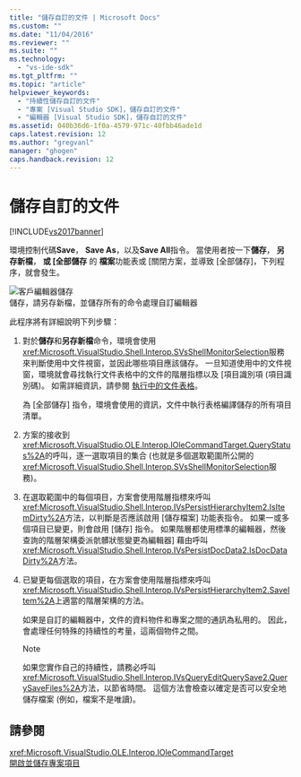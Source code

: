 ```yaml
---
title: "儲存自訂的文件 | Microsoft Docs"
ms.custom: ""
ms.date: "11/04/2016"
ms.reviewer: ""
ms.suite: ""
ms.technology: 
  - "vs-ide-sdk"
ms.tgt_pltfrm: ""
ms.topic: "article"
helpviewer_keywords: 
  - "持續性儲存自訂的文件"
  - "專案 [Visual Studio SDK]，儲存自訂的文件"
  - "編輯器 [Visual Studio SDK]，儲存自訂的文件"
ms.assetid: 040b36d6-1f0a-4579-971c-40fbb46ade1d
caps.latest.revision: 12
ms.author: "gregvanl"
manager: "ghogen"
caps.handback.revision: 12
---
```

# 儲存自訂的文件
[!INCLUDE[vs2017banner](../../code-quality/includes/vs2017banner.md)]

環境控制代碼**Save**， **Save As**，以及**Save All**指令。  當使用者按一下**儲存**， **另存新檔**， **或 \[全部儲存** 的 **檔案**功能表或 \[關閉方案，並導致 \[全部儲存\]，下列程序，就會發生。  
  
 ![客戶編輯器儲存](../../extensibility/internals/media/private.gif "Private")  
儲存，請另存新檔，並儲存所有的命令處理自訂編輯器  
  
 此程序將有詳細說明下列步驟：  
  
1.  對於**儲存**和**另存新檔**命令，環境會使用<xref:Microsoft.VisualStudio.Shell.Interop.SVsShellMonitorSelection>服務來判斷使用中文件視窗，並因此哪些項目應該儲存。  一旦知道使用中的文件視窗，環境就會尋找執行文件表格中的文件的階層指標以及 \[項目識別項 \(項目識別碼\)。  如需詳細資訊，請參閱 [執行中的文件表格](../../extensibility/internals/running-document-table.md)。  
  
     為 \[全部儲存\] 指令，環境會使用的資訊，文件中執行表格編譯儲存的所有項目清單。  
  
2.  方案的接收到<xref:Microsoft.VisualStudio.OLE.Interop.IOleCommandTarget.QueryStatus%2A>的呼叫，逐一選取項目的集合 \(也就是多個選取範圍所公開的<xref:Microsoft.VisualStudio.Shell.Interop.SVsShellMonitorSelection>服務\)。  
  
3.  在選取範圍中的每個項目，方案會使用階層指標來呼叫<xref:Microsoft.VisualStudio.Shell.Interop.IVsPersistHierarchyItem2.IsItemDirty%2A>方法，以判斷是否應該啟用 \[儲存檔案\] 功能表指令。  如果一或多個項目已變更，則會啟用 \[儲存\] 指令。  如果階層都使用標準的編輯器，然後查詢的階層架構委派骯髒狀態變更為編輯器\] 藉由呼叫<xref:Microsoft.VisualStudio.Shell.Interop.IVsPersistDocData2.IsDocDataDirty%2A>方法。  
  
4.  已變更每個選取的項目，在方案會使用階層指標來呼叫<xref:Microsoft.VisualStudio.Shell.Interop.IVsPersistHierarchyItem2.SaveItem%2A>上適當的階層架構的方法。  
  
     如果是自訂的編輯器中，文件的資料物件和專案之間的通訊為私用的。  因此，會處理任何特殊的持續性的考量，這兩個物件之間。  
  
    > [!NOTE]
    >  如果您實作自己的持續性，請務必呼叫<xref:Microsoft.VisualStudio.Shell.Interop.IVsQueryEditQuerySave2.QuerySaveFiles%2A>方法，以節省時間。  這個方法會檢查以確定是否可以安全地儲存檔案 \(例如，檔案不是唯讀\)。  
  
## 請參閱  
 <xref:Microsoft.VisualStudio.OLE.Interop.IOleCommandTarget>   
 [開啟並儲存專案項目](../../extensibility/internals/opening-and-saving-project-items.md)